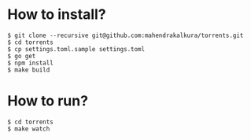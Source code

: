 How to install?
===============

```
$ git clone --recursive git@github.com:mahendrakalkura/torrents.git
$ cd torrents
$ cp settings.toml.sample settings.toml
$ go get
$ npm install
$ make build
```

How to run?
===========

```
$ cd torrents
$ make watch
```

